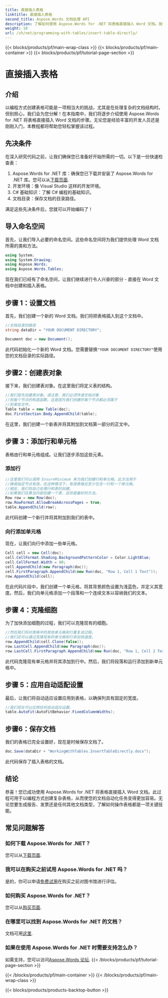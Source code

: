 ```yaml
---
title: 直接插入表格
linktitle: 直接插入表格
second_title: Aspose.Words 文档处理 API
description: 了解如何使用 Aspose.Words for .NET 将表格直接插入 Word 文档。按照我们详细的分步指南来简化您的文档创建。
weight: 10
url: /zh/net/programming-with-tables/insert-table-directly/
---
```


{{< blocks/products/pf/main-wrap-class >}}
{{< blocks/products/pf/main-container >}}
{{< blocks/products/pf/tutorial-page-section >}}

# 直接插入表格

## 介绍
以编程方式创建表格可能是一项相当大的挑战，尤其是在处理复杂的文档结构时。但别担心，我们会为您分解！在本指南中，我们将逐步介绍使用 Aspose.Words for .NET 将表格直接插入 Word 文档的步骤。无论您是经验丰富的开发人员还是刚刚入门，本教程都将帮助您轻松掌握该过程。

## 先决条件

在深入研究代码之前，让我们确保您已准备好开始所需的一切。以下是一份快速检查表：

1.  Aspose.Words for .NET 库：确保您已下载并安装了 Aspose.Words for .NET 库。您可以从[下载页面](https://releases.aspose.com/words/net/).
2. 开发环境：像 Visual Studio 这样的开发环境。
3. C# 基础知识：了解 C# 编程的基础知识。
4. 文档目录：保存文档的目录路径。

满足这些先决条件后，您就可以开始编码了！

## 导入命名空间

首先，让我们导入必要的命名空间。这些命名空间将为我们提供处理 Word 文档所需的类和方法。

```csharp
using System;
using System.Drawing;
using Aspose.Words;
using Aspose.Words.Tables;
```

现在我们已经有了命名空间，让我们继续进行令人兴奋的部分 - 直接在 Word 文档中创建和插入表格。

## 步骤 1：设置文档

首先，我们创建一个新的 Word 文档。我们将把表格插入到这个文档中。

```csharp
//文档目录的路径
string dataDir = "YOUR DOCUMENT DIRECTORY";

Document doc = new Document();
```

此代码初始化一个新的 Word 文档。您需要替换`"YOUR DOCUMENT DIRECTORY"`使用您的文档目录的实际路径。

## 步骤2：创建表对象

接下来，我们创建表对象。在这里我们将定义表的结构。

```csharp
//我们首先创建表对象。请注意，我们必须传递文档对象
//到每个节点的构造函数。这是因为我们创建的每个节点都必须属于
//到某些文件。
Table table = new Table(doc);
doc.FirstSection.Body.AppendChild(table);
```

在这里，我们创建一个新表并将其附加到文档第一部分的正文中。

## 步骤 3：添加行和单元格

表格由行和单元格组成。让我们逐步添加这些元素。

### 添加行

```csharp
//这里我们可以调用 EnsureMinimum 来为我们创建行和单元格。此方法用于
//确保指定节点有效。在这种情况下，有效表格应至少包含一行和一个单元格。
//相反，我们将自己处理行和表的创建。
//如果我们在算法内部创建一个表，这将是最好的方法。
Row row = new Row(doc);
row.RowFormat.AllowBreakAcrossPages = true;
table.AppendChild(row);
```

此代码创建一个新行并将其附加到我们的表中。

### 向行添加单元格

现在，让我们向行中添加一些单元格。 

```csharp
Cell cell = new Cell(doc);
cell.CellFormat.Shading.BackgroundPatternColor = Color.LightBlue;
cell.CellFormat.Width = 80;
cell.AppendChild(new Paragraph(doc));
cell.FirstParagraph.AppendChild(new Run(doc, "Row 1, Cell 1 Text"));
row.AppendChild(cell);
```

在此代码片段中，我们创建一个单元格，将其背景颜色设置为浅蓝色，并定义其宽度。然后，我们向单元格添加一个段落和一个连续文本以容纳我们的文本。

## 步骤 4：克隆细胞

为了加快添加细胞的过程，我们可以克隆现有的细胞。

```csharp
//然后我们将对表格中的其他单元格和行重复该过程。
//我们还可以通过克隆现有的单元格和行来加快速度。
row.AppendChild(cell.Clone(false));
row.LastCell.AppendChild(new Paragraph(doc));
row.LastCell.FirstParagraph.AppendChild(new Run(doc, "Row 1, Cell 2 Text"));
```

此代码克隆现有单元格并将其添加到行中。然后，我们将段落和运行添加到新单元格中。

## 步骤 5：应用自动适配设置

最后，让我们将自动适应设置应用到表格，以确保列具有固定的宽度。

```csharp
//我们现在可以应用任何自动适应设置。
table.AutoFit(AutoFitBehavior.FixedColumnWidths);
```

## 步骤6：保存文档

我们的表格已完全设置好，现在是时候保存文档了。

```csharp
doc.Save(dataDir + "WorkingWithTables.InsertTableDirectly.docx");
```

此代码保存了插入表格的文档。

## 结论

恭喜！您已成功使用 Aspose.Words for .NET 将表格直接插入 Word 文档。此过程可用于以编程方式创建复杂表格，从而使您的文档自动化任务变得更加容易。无论您要生成报告、发票还是任何其他文档类型，了解如何操作表格都是一项关键技能。

## 常见问题解答

### 如何下载 Aspose.Words for .NET？
您可以从[下载页面](https://releases.aspose.com/words/net/).

### 我可以在购买之前试用 Aspose.Words for .NET 吗？
是的，你可以申请[免费试用](https://releases.aspose.com/)在购买之前对图书馆进行评估。

### 如何购买 Aspose.Words for .NET？
您可以从[购买页面](https://purchase.aspose.com/buy).

### 在哪里可以找到 Aspose.Words for .NET 的文档？
文档可用[这里](https://reference.aspose.com/words/net/).

### 如果在使用 Aspose.Words for .NET 时需要支持怎么办？
如需支持，您可以访问[Aspose.Words 论坛](https://forum.aspose.com/c/words/8).
{{< /blocks/products/pf/tutorial-page-section >}}

{{< /blocks/products/pf/main-container >}}
{{< /blocks/products/pf/main-wrap-class >}}

{{< blocks/products/products-backtop-button >}}
